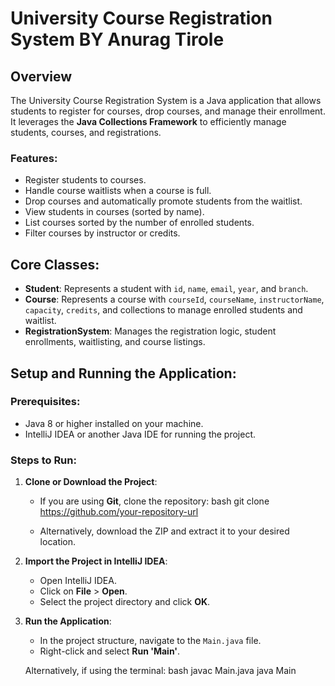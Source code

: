 # University Course Registration System   BY Anurag Tirole

## Overview
The University Course Registration System is a Java application that allows students to register for courses, drop courses, and manage their enrollment. It leverages the **Java Collections Framework** to efficiently manage students, courses, and registrations.

### Features:
- Register students to courses.
- Handle course waitlists when a course is full.
- Drop courses and automatically promote students from the waitlist.
- View students in courses (sorted by name).
- List courses sorted by the number of enrolled students.
- Filter courses by instructor or credits.

## Core Classes:
- **Student**: Represents a student with `id`, `name`, `email`, `year`, and `branch`.
- **Course**: Represents a course with `courseId`, `courseName`, `instructorName`, `capacity`, `credits`, and collections to manage enrolled students and waitlist.
- **RegistrationSystem**: Manages the registration logic, student enrollments, waitlisting, and course listings.

## Setup and Running the Application:
### Prerequisites:
- Java 8 or higher installed on your machine.
- IntelliJ IDEA or another Java IDE for running the project.

### Steps to Run:

1. **Clone or Download the Project**:
    - If you are using **Git**, clone the repository:
      bash
      git clone https://github.com/your-repository-url
      

    - Alternatively, download the ZIP and extract it to your desired location.

2. **Import the Project in IntelliJ IDEA**:
    - Open IntelliJ IDEA.
    - Click on **File** > **Open**.
    - Select the project directory and click **OK**.

3. **Run the Application**:
    - In the project structure, navigate to the `Main.java` file.
    - Right-click and select **Run 'Main'**.

   Alternatively, if using the terminal:
   bash
   javac Main.java
   java Main
